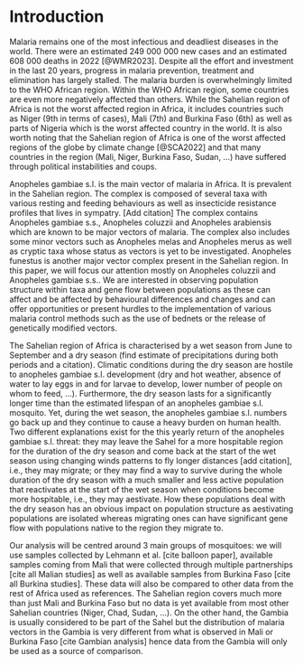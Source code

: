 # Introduction

Malaria remains one of the most infectious and deadliest diseases in the world. 
There were an estimated 249 000 000 new cases and an estimated 608 000 deaths in 2022 [@WMR2023]. 
Despite all the effort and investment in the last 20 years, progress in malaria prevention, treatment and elimination has largely stalled. 
The malaria burden is overwhelmingly limited to the WHO African region. 
Within the WHO African region, some countries are even more negatively affected than others. 
While the Sahelian region of Africa is not the worst affected region in Africa, it includes countries such as Niger (9th in terms of cases), Mali (7th) and Burkina Faso (6th) as well as parts of Nigeria which is the worst affected country in the world. 
It is also worth noting that the Sahelian region of Africa is one of the worst affected regions of the globe by climate change [@SCA2022] and that many countries in the region (Mali, Niger, Burkina Faso, Sudan, ...) have suffered through political instabilities and coups. 

Anopheles gambiae s.l. is the main vector of malaria in Africa. 
It is prevalent in the Sahelian region. 
The complex is composed of several taxa with various resting and feeding behaviours as well as insecticide resistance profiles that lives in sympatry. [Add citation] 
The complex contains Anopheles gambiae s.s., Anopheles coluzzii and Anopheles arabiensis which are known to be major vectors of malaria. 
The complex also includes some minor vectors such as Anopheles melas and Anopheles merus as well as cryptic taxa whose status as vectors is yet to be investigated. 
Anopheles funestus is another major vector complex present in the Sahelian region. 
In this paper, we will focus our attention mostly on Anopheles coluzzii and Anopheles gambiae s.s.. 
We are interested in observing population structure within taxa and gene flow between populations as these can affect and be affected by behavioural differences and changes and can offer opportunities or present hurdles to the implementation of various malaria control methods such as the use of bednets or the release of genetically modified vectors. 

The Sahelian region of Africa is characterised by a wet season  from June to September and a dry season (find estimate of precipitations during both periods and a citation). 
Climatic conditions during the dry season are hostile to anopheles gambiae s.l. development (dry and hot weather, absence of water to lay eggs in and for larvae to develop, lower number of people on whom to feed, ...). 
Furthermore, the dry season lasts for a significantly longer time than the estimated lifespan of an anopheles gambiae s.l. mosquito. 
Yet, during the wet season, the anopheles gambiae s.l. numbers go back up and they continue to cause a heavy burden on human health. 
Two different explanations exist for the this yearly return of the anopheles gambiae s.l. threat: they may leave the Sahel for a more hospitable region for the duration of the dry season and come back at the start of the wet season using changing winds patterns to fly longer distances [add citation], i.e., they may migrate; or they may find a way to survive during the whole duration of the dry season with a much smaller and less active population that reactivates at the start of the wet season when conditions become more hospitable, i.e., they may aestivate. 
How these populations deal with the dry season has an obvious impact on population structure as aestivating populations are isolated whereas migrating ones can have significant gene flow with populations native to the region they migrate to.

Our analysis will be centred around 3 main groups of mosquitoes: we will use samples collected by Lehmann et al. [cite balloon paper], available samples coming from Mali that were collected through multiple partnerships [cite all Malian studies] as well as available samples from Burkina Faso [cite all Burkina studies]. 
These data will also be compared to other data from the rest of Africa used as references. 
The Sahelian region covers much more than just Mali and Burkina Faso but no data is yet available from most other Sahelian countries (Niger, Chad, Sudan, ...). 
On the other hand, the Gambia is usually considered to be part of the Sahel but the distribution of malaria vectors in the Gambia is very different from what is observed in Mali or Burkina Faso [cite Gambian analysis] hence data from the Gambia will only be used as a source of comparison.